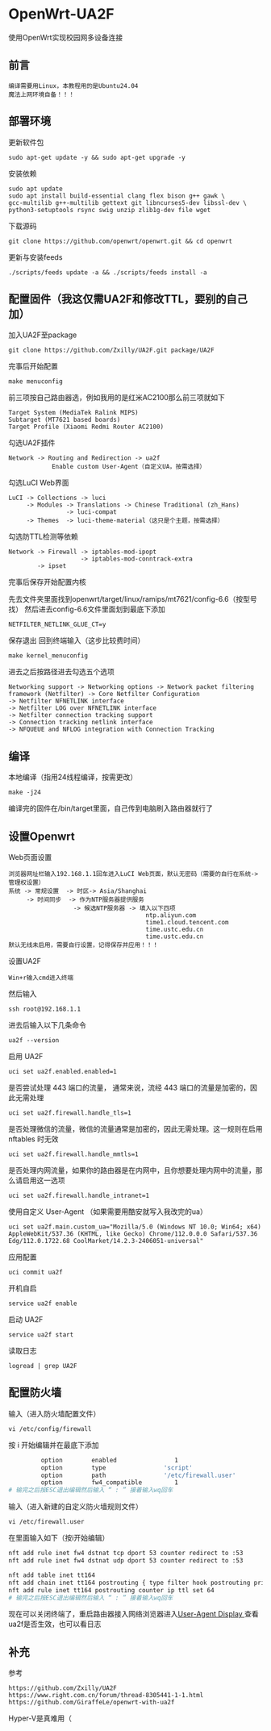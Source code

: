 # OpenWrt-UA2F
使用OpenWrt实现校园网多设备连接

## 前言
```
编译需要用Linux，本教程用的是Ubuntu24.04
魔法上网环境自备！！！
```

## 部署环境
更新软件包
```
sudo apt-get update -y && sudo apt-get upgrade -y
```

安装依赖
```
sudo apt update
sudo apt install build-essential clang flex bison g++ gawk \
gcc-multilib g++-multilib gettext git libncurses5-dev libssl-dev \
python3-setuptools rsync swig unzip zlib1g-dev file wget
```

下载源码
```
git clone https://github.com/openwrt/openwrt.git && cd openwrt
```

更新与安装feeds
```
./scripts/feeds update -a && ./scripts/feeds install -a
```

## 配置固件（我这仅需UA2F和修改TTL，要别的自己加）

加入UA2F至package
```
git clone https://github.com/Zxilly/UA2F.git package/UA2F
```

完事后开始配置
```
make menuconfig	
```

前三项按自己路由器选，例如我用的是红米AC2100那么前三项就如下
```
Target System (MediaTek Ralink MIPS)
Subtarget (MT7621 based boards)
Target Profile (Xiaomi Redmi Router AC2100)
```

勾选UA2F插件
```
Network -> Routing and Redirection -> ua2f
			Enable custom User-Agent（自定义UA，按需选择）
```

勾选LuCI Web界面
```
LuCI -> Collections -> luci
     -> Modules -> Translations -> Chinese Traditional (zh_Hans)
                -> luci-compat
     -> Themes  -> luci-theme-material（这只是个主题，按需选择）
```

勾选防TTL检测等依赖
```
Network -> Firewall -> iptables-mod-ipopt
                    -> iptables-mod-conntrack-extra
        -> ipset
```

完事后保存开始配置内核

先去文件夹里面找到openwrt/target/linux/ramips/mt7621/config-6.6（按型号找）
然后进去config-6.6文件里面划到最底下添加
```
NETFILTER_NETLINK_GLUE_CT=y
```
保存退出
回到终端输入（这步比较费时间）
```
make kernel_menuconfig
```
进去之后按路径进去勾选五个选项
```
Networking support -> Networking options -> Network packet filtering framework (Netfilter) -> Core Netfilter Configuration
-> Netfilter NFNETLINK interface
-> Netfilter LOG over NFNETLINK interface
-> Netfilter connection tracking support
-> Connection tracking netlink interface
-> NFQUEUE and NFLOG integration with Connection Tracking
```

## 编译
本地编译（指用24线程编译，按需更改）
```
make -j24
```
编译完的固件在/bin/target里面，自己传到电脑刷入路由器就行了

## 设置Openwrt
Web页面设置
```
浏览器网址栏输入192.168.1.1回车进入LuCI Web页面，默认无密码（需要的自行在系统->管理权设置）
系统 -> 常规设置  -> 时区-> Asia/Shanghai
     -> 时间同步  -> 作为NTP服务器提供服务
                  -> 候选NTP服务器 -> 填入以下四项
                                      ntp.aliyun.com
                                      time1.cloud.tencent.com
                                      time.ustc.edu.cn
                                      time.ustc.edu.cn
默认无线未启用，需要自行设置，记得保存并应用！！！
```
设置UA2F
```
Win+r输入cmd进入终端
```
然后输入
```
ssh root@192.168.1.1
```
进去后输入以下几条命令
```
ua2f --version
```

启用 UA2F
```
uci set ua2f.enabled.enabled=1
```

是否尝试处理 443 端口的流量， 通常来说，流经 443 端口的流量是加密的，因此无需处理
```
uci set ua2f.firewall.handle_tls=1
```

是否处理微信的流量，微信的流量通常是加密的，因此无需处理。这一规则在启用 nftables 时无效
```
uci set ua2f.firewall.handle_mmtls=1
```
是否处理内网流量，如果你的路由器是在内网中，且你想要处理内网中的流量，那么请启用这一选项
```
uci set ua2f.firewall.handle_intranet=1
```

使用自定义 User-Agent （如果需要用酷安就写入我改完的ua）
```
uci set ua2f.main.custom_ua="Mozilla/5.0 (Windows NT 10.0; Win64; x64) AppleWebKit/537.36 (KHTML, like Gecko) Chrome/112.0.0.0 Safari/537.36 Edg/112.0.1722.68 CoolMarket/14.2.3-2406051-universal"
```

应用配置
```
uci commit ua2f
```

开机自启
```
service ua2f enable
```

启动 UA2F
```
service ua2f start
```

读取日志
```
logread | grep UA2F
```
## 配置防火墙
输入（进入防火墙配置文件）
 ```
vi /etc/config/firewall
```
按 i 开始编辑并在最底下添加
```bash
         option        enabled                1
         option        type                'script'
         option        path                '/etc/firewall.user'
         option        fw4_compatible         1
# 输完之后按ESC退出编辑然后输入 “ : ” 接着输入wq回车
```

输入（进入新建的自定义防火墙规则文件）
```
vi /etc/firewall.user
```
在里面输入如下（按i开始编辑）
```bash
nft add rule inet fw4 dstnat tcp dport 53 counter redirect to :53
nft add rule inet fw4 dstnat udp dport 53 counter redirect to :53

nft add table inet tt164
nft add chain inet tt164 postrouting { type filter hook postrouting priority -150\; policy accept\; }
nft add rule inet tt164 postrouting counter ip ttl set 64
# 输完之后按ESC退出编辑然后输入 “ : ” 接着输入wq回车
```
现在可以关闭终端了，重启路由器接入网络浏览器进入[User-Agent Display ](http://ua-check.stagoh.com/)查看ua2f是否生效，也可以看日志

## 补充
参考
```
https://github.com/Zxilly/UA2F
https://www.right.com.cn/forum/thread-8305441-1-1.html
https://github.com/GiraffeLe/openwrt-with-ua2f
```

Hyper-V是真难用（
